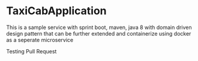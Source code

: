 # TaxiCabApplication

This is a sample service with sprint boot, maven, java 8 with domain driven design pattern that can be further extended and containerize using docker as a seperate microservice

Testing Pull Request
